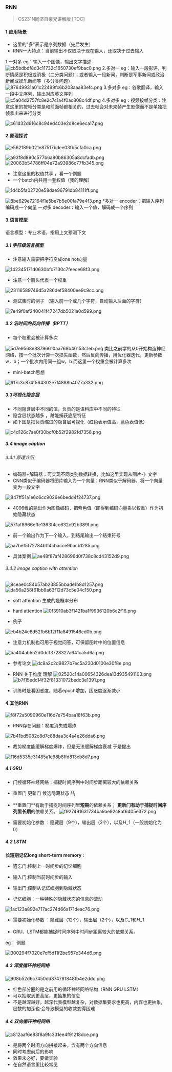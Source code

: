 ###     RNN

>CS231N同济自豪兄讲解版
[TOC]
#### 1.应用场景
* 这里的“多"表示是序列数据（先后发生）
* RNN一大特点：当前输出不仅取决于现在输入，还取决于过去输入

1.一对多
eg：输入一个图像，输出文字描述
![cb5bdbdf8d3c11732c1650730ef9bac0.png](en-resource://database/431:1)
2.多对一
eg：输入一段影评，判断情感是积极或消极（二分类问题）；或者输入一段新闻，判断是军事新闻或政治新闻或娱乐新闻等（多分类问题）
![87649931a01c22499fc6b208aaa83efc.png](en-resource://database/433:1)
3.多对多
eg：谷歌翻译，输入一段中文序列，输出对应英文序列
![c5a04d2757fc8e2c7c1a4f0ac808c4df.png](en-resource://database/435:1)
4.多对多
eg：视频按帧分类：注意这里的按帧分类是和前面帧都相关的，过去帧会对未来帧产生影像而不是单独把帧拿出来进行分类

![c61d32d616c8c94ed403e2d8ce6eca17.png](en-resource://database/437:1)
#### 2.原理探讨

![e562189b021e87517bdee03fb5cfa0ca.png](en-resource://database/439:1)

![a93f8d890c577b6a80b86305a8dcfadb.png](en-resource://database/441:1)
![20063b54786ff04e72a93986c77fb345.png](en-resource://database/443:1)

* 注意这里的权值共享 ，看一个例题
* 一个batch内共用一套权值（我的理解）

![1d4b5fa02720e58dae96791db84111ff.png](en-resource://database/445:1)


![8be629e72164f1e5be7b5e00fa79e4f3.png](en-resource://database/447:1)
*多对一 encoder：把输入序列编码成一个向量
 一对多 decoder：输入一个值，解码成一个序列
####  3.语言模型
语言模型：专业术语，指用上文预测下文
##### 3.1 字符级语言模型

* 注意输入需要把字符变成one hot向量

![142345171d0630bfc7130c7feece68f3.png](en-resource://database/449:1)

* 注意一个箭头代表一个权重

 ![23116589746d5a286def58400ee9c9cc.png](en-resource://database/451:1)

*  测试集时的例子 （输入前一个或几个字符，自动输入后面的字符）

 ![7e49f0af240041f47247db5021a0d599.png](en-resource://database/453:1)
 
#####  3.2 沿时间的反向传播（BPTT）

* 每个权重会被计算多次 

![5d7e9568e88796610aa768b46153c1eb.png](en-resource://database/455:1)
类比之前学的从0开始构造神经网络，按一个批次计算一次损失函数，然后反向传播，用优化器迭代，更新参数w，b；一个批次内用同一组w，b
而这里一个权重会被计算多次

* mini-batch思想

![617c3c874f564302e7f4888b4077a332.png](en-resource://database/457:1)
##### 3.3可视化隐含层
* 不同隐含层中不同的值，负责的是语料库中不同的特征
* 隐含层状态越多 ，越能捕获底层特征
* 如下图是把负责缩进的隐含层可视化（红色表示值高，蓝色表值低）

![c4d126c7ae0f30bcf0b52f2982fd7358.png](en-resource://database/459:1)
##### 3.4 image caption
###### 3.4.1 原理介绍
* 编码器+解码器：可实现不同类别数据转换，比如这里实现从图片-》文字 
* CNN类似于编码器将图片输入为一个向量；RNN类似于解码器，将一个向量变为一段文字

![847ff51a1e6c6cc9026e6bedd4f24737.png](en-resource://database/461:1)

* 4096维的输出作为图像编码，把紫色值（即得到编码向量乘以权重）作为初始隐藏状态

![571af8966effe1363f4cc632c92b389f.png](en-resource://database/463:1)

* 前一个输出作为下一个输入，到结尾输出一个结束符号

![aa7bef5f72784b1f4cbacce9bacb1285.png](en-resource://database/465:1)

* 具体案例
![ae48f87af428696d0f738c8cd43152d9.png](en-resource://database/467:1)
###### 3.4.2 image caption with attention
![8ceae0c84b57ab23855bbade1b8d1257.png](en-resource://database/469:1)
![da56a258f61bb9a63f12d73c5e04c150.png](en-resource://database/471:1)

* soft attention  生成的是概率分布
* hard attention
![0f3910ab3f1421ba1f9936120b6c2f16.png](en-resource://database/473:1)

* 例子

![eb4b24e8d52fb6b12f11a8491546cd0b.png](en-resource://database/475:1)

* 注意力机制也可用于视觉问答，可保留图片中的位置信息

![ba404ab552d0dc13728327a641ca5d6a.png](en-resource://database/477:1)

* 参考论文
![dc9a2c2d9827b7ec5a230d0100e30f8e.png](en-resource://database/479:1)

* RNN 关于维度 理解
![02520c14a00654326dea13d935491103.png](en-resource://database/511:1)
![b7f15edc14f32f81331072bedc3e1391.png](en-resource://database/513:1)

* 训练时是看困惑度，随着epoch增加，困惑度逐渐减小



#### 4.其他RNN
![f8f72a5090960e116d7e754baa18f63b.png](en-resource://database/521:1)

*  RNN存在问题：梯度消失或爆炸

![7b41bd5082c8d7c88daa3c4a4e26dda6.png](en-resource://database/481:1)

* 裁剪梯度能缓解梯度爆炸，但是无法缓解梯度衰减
于是提出

![f16d5335c31485a1e98b8ffd813eb8d7.png](en-resource://database/483:1)
##### 4.1 GRU

* ⻔控循环神经⽹络：捕捉时间序列中时间步距离较⼤的依赖关系
* 重置门 更新门 候选隐藏状态  $\tilde{H}_t$
* **重置⻔**有助于捕捉时间序列⾥**短期**的依赖关系； **更新⻔**有助于捕捉时间序列⾥**⻓期**的依赖关系。
![f927491631734ba9ae92c8af6405e372.png](en-resource://database/519:1)

* 需要初始化参数 ：隐藏层（9个），输出层（2个），以及$H_-1$（一般初始化为0）

##### 4.2 LSTM

 **长短期记忆long short-term memory :**

* 遗忘门:控制上一时间步的记忆细胞 

* 输入门:控制当前时间步的输入

* 输出门:控制从记忆细胞到隐藏状态

* 记忆细胞：⼀种特殊的隐藏状态的信息的流动

![1ac123a892e717ac274d66a171deac76.png](en-resource://database/515:1)

* 需要初始化参数 ：隐藏层（12个），输出层（2个），以及$C_-1$和$H_-1$

* GRU、LSTM都能捕捉时间序列中时间步距离较⼤的依赖关系。

eg： 例题

![300294f7020e7cf5d11f2be957e344d6.png](en-resource://database/525:1)

##### 4.3 深度循环神经网络
![908b52d6c7450dd874781848fb4e2ddc.png](en-resource://database/517:1)

* 红色部分圈的是之前用的循环神经网络结构（RNN GRU LSTM）
* 可以抽取到更高层，更抽象的信息
* 不是越深越好，越深代表模型越复杂，对数据集要求也更高，内容也更抽象,
 层数的加深也·会导致模型的收敛变得困难
##### 4.4 双向循环神经网络
![c812aaf6e83f8a9fc331ee4f91218dce.png](en-resource://database/523:1)

* 是将两个时间方向拼接起来，含有两个方向信息
* 同时考虑前后的影响
* 效果未必好，要做实验
* 在自然语言里比较常见










 


